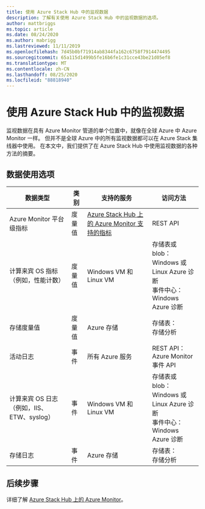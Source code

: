 ```yaml
---
title: 使用 Azure Stack Hub 中的监视数据
description: 了解有关使用 Azure Stack Hub 中的监视数据的选项。
author: mattbriggs
ms.topic: article
ms.date: 08/24/2020
ms.author: mabrigg
ms.lastreviewed: 11/11/2019
ms.openlocfilehash: 7d45b0bf71914ab8344fa162c6758f7914474495
ms.sourcegitcommit: 65a115d1499b5fe16b6fe1c31cce43be21d05ef8
ms.translationtype: MT
ms.contentlocale: zh-CN
ms.lasthandoff: 08/25/2020
ms.locfileid: "88818940"
---
```

# <a name="consume-monitoring-data-from-azure-stack-hub"></a>使用 Azure Stack Hub 中的监视数据

监视数据在具有 Azure Monitor 管道的单个位置中，就像在全球 Azure 中 Azure Monitor 一样。 但并不是全球 Azure 中的所有监视数据都可以在 Azure Stack 集线器中使用。 在本文中，我们提供了在 Azure Stack Hub 中使用监视数据的各种方法的摘要。
 
## <a name="options-for-data-consumption"></a>数据使用选项

| 数据类型 | 类别 | 支持的服务 | 访问方法 |
|-------------------------------------------------------------|----------|------------------------------------------------------------------------|----------------------------------------------------------------------------------------------------|
| Azure Monitor 平台级指标 | 度量值 | [Azure Stack Hub 上的 Azure Monitor 支持的指标](azure-stack-metrics-supported.md) | REST API |
| 计算来宾 OS 指标（例如，性能计数） | 度量值 | Windows VM 和 Linux VM | 存储表或 blob：<br>Windows 或 Linux Azure 诊断 <br>事件中心：<br>Windows Azure 诊断 |
| 存储度量值 | 度量值 | Azure 存储 | 存储表：<br>存储分析 |
| 活动日志 | 事件 | 所有 Azure 服务 | REST API：<br>Azure Monitor 事件 API |
| 计算来宾 OS 日志（例如，IIS、ETW、syslog） | 事件 | Windows VM 和 Linux VM | 存储表或 blob：<br>Windows 或 Linux Azure 诊断 <br>事件中心：<br>Windows Azure 诊断 |
| 存储日志 | 事件 | Azure 存储 | 存储表：<br>存储分析 |

## <a name="next-steps"></a>后续步骤

详细了解 [Azure Stack Hub 上的 Azure Monitor](azure-stack-metrics-azure-data.md)。
